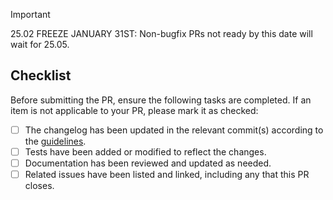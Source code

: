 > [!IMPORTANT]
> 25.02 FREEZE JANUARY 31ST: Non-bugfix PRs not ready by this date will wait for 25.05.

## Checklist
Before submitting the PR, ensure the following tasks are completed. If an item is not applicable to your PR, please mark it as checked:

- [ ] The changelog has been updated in the relevant commit(s) according to the [guidelines](https://docs.corelightning.org/docs/coding-style-guidelines#changelog-entries-in-commit-messages).
- [ ] Tests have been added or modified to reflect the changes.
- [ ] Documentation has been reviewed and updated as needed.
- [ ] Related issues have been listed and linked, including any that this PR closes.
